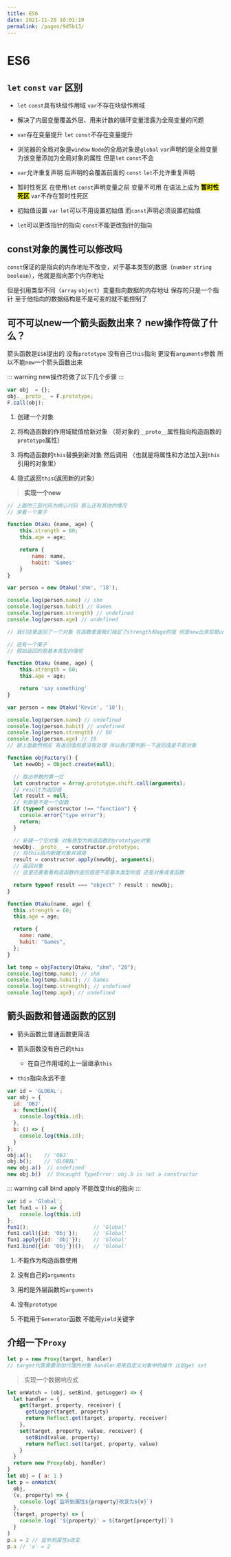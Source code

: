 ```yaml
---
title: ES6
date: 2021-11-28 10:01:19
permalink: /pages/9d5b13/
---
```

# ES6



## `let` `const` `var` 区别


- `let` `const`具有块级作用域 `var`不存在块级作用域

- 解决了内层变量覆盖外层、用来计数的循环变量泄露为全局变量的问题

- `var`存在变量提升 `let` `const`不存在变量提升

- 浏览器的全局对象是`window` `Node`的全局对象是`global` `var`声明的是全局变量 为该变量添加为全局对象的属性 但是`let` `const`不会

- `var`允许重复声明 后声明的会覆盖前面的 `const` `let`不允许重复声明
-  暂时性死区 在使用`let` `const`声明变量之前 变量不可用 在语法上成为 **<mark>暂时性死区</mark>** `var`不存在暂时性死区

-  初始值设置 `var` `let`可以不用设置初始值 而`const`声明必须设置初始值
- `let`可以更改指针的指向 `const`不能更改指针的指向



## const对象的属性可以修改吗

`const`保证的是指向的内存地址不改变，对于基本类型的数据（`number` `string` `boolean`），他就是指向那个内存地址

但是引用类型不同（`array` `object`）变量指向数据的内存地址 保存的只是一个指针 至于他指向的数据结构是不是可变的就不能控制了



## 可不可以new一个箭头函数出来？ new操作符做了什么？

箭头函数是`ES6`提出的 没有`prototype` 没有自己`this`指向 更没有`arguments`参数 所以不能`new`一个箭头函数出来



::: warning new操作符做了以下几个步骤
:::
```javascript
var obj  = {};
obj.__proto__ = F.prototype;
F.call(obj);
```

1. 创建一个对象
2. 将构造函数的作用域赋值给新对象 （将对象的`__proto__`属性指向构造函数的`prototype`属性）

1. 将构造函数的`this`替换到新对象 然后调用 （也就是将属性和方法加入到`this`引用的对象里）
2. 隐式返回`this`(返回新的对象)

>**实现一个new**

```javascript
// 上面的三部代码为核心代码 那么还有其他的情况
// 来看一个栗子

function Otaku (name, age) {
    this.strength = 60;
    this.age = age;

    return {
        name: name,
        habit: 'Games'
    }
}

var person = new Otaku('shm', '18');

console.log(person.name) // shm
console.log(person.habit) // Games
console.log(person.strength) // undefined
console.log(person.age) // undefined

// 我们这里返回了一个对象 在函数里面我们指定了strength和age的值 但是new出来却是undefined ，说明在实例中只能访问返回的对象中的属性

// 还有一个栗子
// 假如返回的是基本类型的值呢

function Otaku (name, age) {
    this.strength = 60;
    this.age = age;

    return 'say something'
}

var person = new Otaku('Kevin', '18');

console.log(person.name) // undefined
console.log(person.habit) // undefined
console.log(person.strength) // 60
console.log(person.age) // 18
// 跟上面截然相反 有返回值但是没有处理 所以我们要判断一下返回值是不是对象
```



```javascript
function objFactory() {
  let newObj = Object.create(null);

  // 取出参数的第一位
  let constructor = Array.prototype.shift.call(arguments);
  // result为返回值
  let result = null;
  // 判断是不是一个函数
  if (typeof constructor !== "function") {
    console.error("type error");
    return;
  }

  // 新建一个空对象 对象原型为构造函数的prototype对象
  newObj.__proto__ = constructor.prototype;
  // 将this指向新建对象并调用
  result = constructor.apply(newObj, arguments);
  // 返回对象
  // 这里还要看看构造函数的返回值是不是基本类型的值 还是对象或者函数

  return typeof result === "object" ? result : newObj;
}

function Otaku(name, age) {
  this.strength = 60;
  this.age = age;

  return {
    name: name,
    habit: "Games",
  };
}

let temp = objFactory(Otaku, "shm", "20");
console.log(temp.name); // shm
console.log(temp.habit); // Games
console.log(temp.strength); // undefined
console.log(temp.age); // undefined
```

## 箭头函数和普通函数的区别

- 箭头函数比普通函数更简洁

- 箭头函数没有自己的`this`
    - 在自己作用域的上一层继承`this`

- `this`指向永远不变

```javascript
var id = 'GLOBAL';
var obj = {
  id: 'OBJ',
  a: function(){
    console.log(this.id);
  },
  b: () => {
    console.log(this.id);
  }
};
obj.a();    // 'OBJ'
obj.b();    // 'GLOBAL'
new obj.a()  // undefined
new obj.b()  // Uncaught TypeError: obj.b is not a constructor
```

::: warning call bind apply 不能改变this的指向
:::
```javascript
var id = 'Global';
let fun1 = () => {
    console.log(this.id)
};
fun1();                     // 'Global'
fun1.call({id: 'Obj'});     // 'Global'
fun1.apply({id: 'Obj'});    // 'Global'
fun1.bind({id: 'Obj'})();   // 'Global'
```

1. 不能作为构造函数使用

2. 没有自己的`arguments`

3. 用的是外层函数的`arguments`

4. 没有`prototype`

5. 不能用于`Generator`函数 不能用`yield`关键字



## 介绍一下`Proxy`

```javascript
let p = new Proxy(target, handler)
// target代表需要添加代理的对象 handler用来自定义对象中的操作 比如get set
```

>实现一个数据响应式

```javascript
let onWatch = (obj, setBind, getLogger) => {
  let handler = {
    get(target, property, receiver) {
      getLogger(target, property)
      return Reflect.get(target, property, receiver)
    },
    set(target, property, value, receiver) {
      setBind(value, property)
      return Reflect.set(target, property, value)
    }
  }
  return new Proxy(obj, handler)
}
let obj = { a: 1 }
let p = onWatch(
  obj,
  (v, property) => {
    console.log(`监听到属性${property}改变为${v}`)
  },
  (target, property) => {
    console.log(`'${property}' = ${target[property]}`)
  }
)
p.a = 2 // 监听到属性a改变
p.a // 'a' = 2
```
